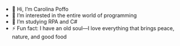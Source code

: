 - 👋 Hi, I’m Carolina Poffo
- 👀 I’m interested in the entire world of programming
- 🌱 I’m studying RPA and C#
- ⚡ Fun fact: I have an old soul—I love everything that brings peace, nature, and good food
<!---
carolpoffo/carolpoffo is a ✨ special ✨ repository because its `README.md` (this file) appears on your GitHub profile.
You can click the Preview link to take a look at your changes.
--->

